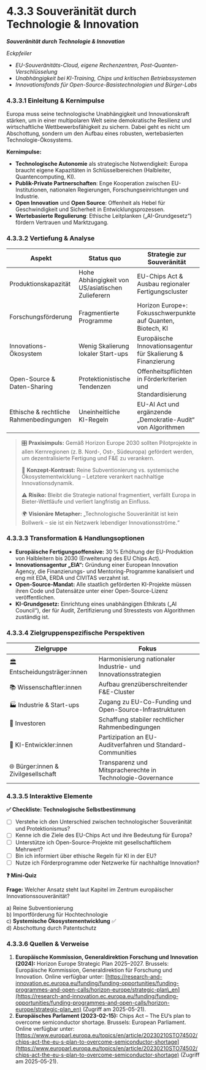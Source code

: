 # 4.3.3 Souveränität durch Technologie & Innovation

_**Souveränität durch Technologie & Innovation**_

_Eckpfeiler_

* _EU-Souveränitäts-Cloud, eigene Rechenzentren, Post-Quanten-Verschlüsselung_
* _Unabhängigkeit bei KI-Training, Chips und kritischen Betriebssystemen_
* _Innovationsfonds für Open-Source-Basistechnologien und Bürger-Labs_

### 4.3.3.1 Einleitung & Kernimpulse

Europa muss seine technologische Unabhängigkeit und Innovationskraft stärken, um in einer multipolaren Welt seine demokratische Resilienz und wirtschaftliche Wettbewerbsfähigkeit zu sichern. Dabei geht es nicht um Abschottung, sondern um den Aufbau eines robusten, wertebasierten Technologie-Ökosystems.

**Kernimpulse:**

* **Technologische Autonomie** als strategische Notwendigkeit: Europa braucht eigene Kapazitäten in Schlüsselbereichen (Halbleiter, Quantencomputing, KI).
* **Publik-Private Partnerschaften**: Enge Kooperation zwischen EU-Institutionen, nationalen Regierungen, Forschungseinrichtungen und Industrie.
* **Open Innovation** und **Open Source**: Offenheit als Hebel für Geschwindigkeit und Sicherheit in Entwicklungsprozessen.
* **Wertebasierte Regulierung**: Ethische Leitplanken („AI-Grundgesetz“) fördern Vertrauen und Marktzugang.

### 4.3.3.2 Vertiefung & Analyse

| Aspekt                                  | Status quo                                       | Strategie zur Souveränität                                   |
| --------------------------------------- | ------------------------------------------------ | ------------------------------------------------------------ |
| Produktionskapazität                    | Hohe Abhängigkeit von US/asiatischen Zulieferern | EU-Chips Act & Ausbau regionaler Fertigungscluster           |
| Forschungsförderung                     | Fragmentierte Programme                          | Horizon Europe+: Fokusschwerpunkte auf Quanten, Biotech, KI  |
| Innovations-Ökosystem                   | Wenig Skalierung lokaler Start-ups               | Europäische Innovationsagentur für Skalierung & Finanzierung |
| Open-Source & Daten-Sharing             | Protektionistische Tendenzen                     | Offenheitspflichten in Förderkriterien und Standardisierung  |
| Ethische & rechtliche Rahmenbedingungen | Uneinheitliche KI-Regeln                         | EU-AI Act und ergänzende „Demokratie-Audit“ von Algorithmen  |

> 🎛️ **Praxisimpuls:** Gemäß Horizon Europe 2030 sollten Pilotprojekte in allen Kernregionen (z. B. Nord-, Ost-, Südeuropa) gefördert werden, um dezentralisierte Fertigung und F\&E zu verankern.
>
> 🧠 **Konzept-Kontrast:** Reine Subventionierung vs. systemische Ökosystementwicklung – Letztere verankert nachhaltige Innovationsdynamik.
>
> ⚠️ **Risiko:** Bleibt die Strategie national fragmentiert, verfällt Europa in Bieter-Wettläufe und verliert langfristig an Einfluss.
>
> 🌍 **Visionäre Metapher:** „Technologische Souveränität ist kein Bollwerk – sie ist ein Netzwerk lebendiger Innovationsströme.“

### 4.3.3.3 Transformation & Handlungsoptionen

* **Europäische Fertigungsoffensive:** 30 % Erhöhung der EU-Produktion von Halbleitern bis 2030 (Erweiterung des EU Chips Act).
* **Innovationsagentur „EIA“:** Gründung einer European Innovation Agency, die Finanzierungs- und Mentoring-Programme kanalisiert und eng mit EDA, ERDA und CIVITAS verzahnt ist.
* **Open-Source-Mandat:** Alle staatlich geförderten KI-Projekte müssen ihren Code und Datensätze unter einer Open-Source-Lizenz veröffentlichen.
* **KI-Grundgesetz:** Einrichtung eines unabhängigen Ethikrats („AI Council“), der für Audit, Zertifizierung und Stresstests von Algorithmen zuständig ist.

### 4.3.3.4 Zielgruppenspezifische Perspektiven

| Zielgruppe                          | Fokus                                                          |
| ----------------------------------- | -------------------------------------------------------------- |
| 🏛️ Entscheidungsträger:innen       | Harmonisierung nationaler Industrie- und Innovationsstrategien |
| 📚 Wissenschaftler:innen            | Aufbau grenzüberschreitender F\&E-Cluster                      |
| 🏭 Industrie & Start-ups            | Zugang zu EU-Co-Funding und Open-Source-Infrastrukturen        |
| 💼 Investoren                       | Schaffung stabiler rechtlicher Rahmenbedingungen               |
| 🤖 KI-Entwickler:innen              | Partizipation an EU-Auditverfahren und Standard-Communities    |
| 🌐 Bürger:innen & Zivilgesellschaft | Transparenz und Mitspracherechte in Technologie-Governance     |

### 4.3.3.5 Interaktive Elemente

**✅ Checkliste: Technologische Selbstbestimmung**

* [ ] Verstehe ich den Unterschied zwischen technologischer Souveränität und Protektionismus?
* [ ] Kenne ich die Ziele des EU-Chips Act und ihre Bedeutung für Europa?
* [ ] Unterstütze ich Open-Source-Projekte mit gesellschaftlichem Mehrwert?
* [ ] Bin ich informiert über ethische Regeln für KI in der EU?
* [ ] Nutze ich Förderprogramme oder Netzwerke für nachhaltige Innovation?

**❓ Mini-Quiz**

**Frage:** Welcher Ansatz steht laut Kapitel im Zentrum europäischer Innovationssouveränität?

a) Reine Subventionierung\
b) Importförderung für Hochtechnologie\
c) **Systemische Ökosystementwicklung** ✅\
d) Abschottung durch Patentschutz

### 4.3.3.6 Quellen & Verweise

1. **Europäische Kommission, Generaldirektion Forschung und Innovation (2024):** Horizon Europe Strategic Plan 2025–2027. Brussels: Europäische Kommission, Generaldirektion für Forschung und Innovation. Online verfügbar unter: [https://research-and-innovation.ec.europa.eu/funding/funding-opportunities/funding-programmes-and-open-calls/horizon-europe/strategic-plan\_en](https://research-and-innovation.ec.europa.eu/funding/funding-opportunities/funding-programmes-and-open-calls/horizon-europe/strategic-plan_en) (Zugriff am 2025-05-21).
2. **Europäisches Parlament (2023-02-15):** Chips Act – The EU’s plan to overcome semiconductor shortage. Brussels: European Parliament. Online verfügbar unter: [https://www.europarl.europa.eu/topics/en/article/20230210STO74502/chips-act-the-eu-s-plan-to-overcome-semiconductor-shortage](https://www.europarl.europa.eu/topics/en/article/20230210STO74502/chips-act-the-eu-s-plan-to-overcome-semiconductor-shortage) (Zugriff am 2025-05-21).
